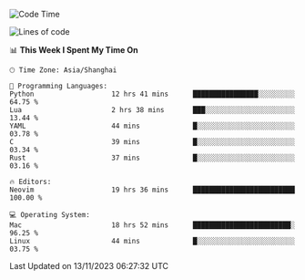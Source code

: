 <!--START_SECTION:waka-->
![Code Time](http://img.shields.io/badge/Code%20Time-1%2C664%20hrs%2021%20mins-blue)

![Lines of code](https://img.shields.io/badge/From%20Hello%20World%20I%27ve%20Written-288.6%20thousand%20lines%20of%20code-blue)

📊 **This Week I Spent My Time On** 

```text
🕑︎ Time Zone: Asia/Shanghai

💬 Programming Languages: 
Python                   12 hrs 41 mins      ████████████████░░░░░░░░░   64.75 % 
Lua                      2 hrs 38 mins       ███░░░░░░░░░░░░░░░░░░░░░░   13.44 % 
YAML                     44 mins             █░░░░░░░░░░░░░░░░░░░░░░░░   03.78 % 
C                        39 mins             █░░░░░░░░░░░░░░░░░░░░░░░░   03.34 % 
Rust                     37 mins             █░░░░░░░░░░░░░░░░░░░░░░░░   03.16 % 

🔥 Editors: 
Neovim                   19 hrs 36 mins      █████████████████████████   100.00 % 

💻 Operating System: 
Mac                      18 hrs 52 mins      ████████████████████████░   96.25 % 
Linux                    44 mins             █░░░░░░░░░░░░░░░░░░░░░░░░   03.75 % 
```


 Last Updated on 13/11/2023 06:27:32 UTC
<!--END_SECTION:waka-->
